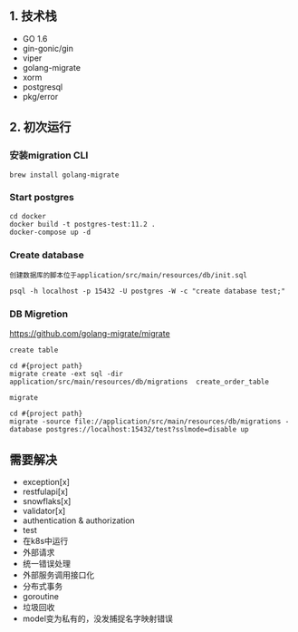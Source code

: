 ## 1. 技术栈

- GO 1.6
- gin-gonic/gin
- viper
- golang-migrate
- xorm
- postgresql
- pkg/error

## 2. 初次运行

### 安装migration CLI
```
brew install golang-migrate
```

### Start postgres
```$xslt
cd docker
docker build -t postgres-test:11.2 . 
docker-compose up -d
```

### Create database
```$xslt
创建数据库的脚本位于application/src/main/resources/db/init.sql

psql -h localhost -p 15432 -U postgres -W -c "create database test;" 
```

### DB Migretion
https://github.com/golang-migrate/migrate

```
create table 

cd #{project path}
migrate create -ext sql -dir application/src/main/resources/db/migrations  create_order_table
```

```
migrate

cd #{project path}
migrate -source file://application/src/main/resources/db/migrations -database postgres://localhost:15432/test?sslmode=disable up
```

## 需要解决
- exception[x]
- restfulapi[x]
- snowflaks[x]
- validator[x]
- authentication & authorization
- test
- 在k8s中运行
- 外部请求
- 统一错误处理
- 外部服务调用接口化
- 分布式事务
- goroutine
- 垃圾回收
- model变为私有的，没发捕捉名字映射错误
